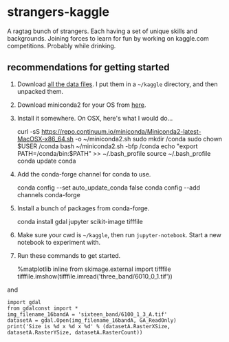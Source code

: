 # strangers-kaggle
A ragtag bunch of strangers. Each having a set of unique skills and backgrounds. Joining forces to learn for fun by working on kaggle.com competitions. Probably while drinking.


## recommendations for getting started

1. Download [all the data files](https://www.kaggle.com/c/dstl-satellite-imagery-feature-detection/data).
   I put them in a `~/kaggle` directory, and then unpacked them.

2. Download miniconda2 for your OS from [here](http://conda.pydata.org/miniconda.html).
3. Install it somewhere.  On OSX, here's what I would do...

    curl -sS https://repo.continuum.io/miniconda/Miniconda2-latest-MacOSX-x86_64.sh -o ~/miniconda2.sh
    sudo mkdir /conda
    sudo chown $USER /conda
    bash ~/miniconda2.sh -bfp /conda
    echo "export PATH=/conda/bin:$PATH" >> ~/.bash_profile
    source ~/.bash_profile
    conda update conda

4. Add the conda-forge channel for conda to use.

    conda config --set auto_update_conda false
    conda config --add channels conda-forge

5. Install a bunch of packages from conda-forge.

    conda install gdal jupyter scikit-image tifffile

6. Make sure your cwd is `~/kaggle`, then run `jupyter-notebook`.
   Start a new notebook to experiment with.

7. Run these commands to get started.

    %matplotlib inline
    from skimage.external import tifffile
    tifffile.imshow(tifffile.imread('three_band/6010_0_1.tif'))

and

    import gdal
    from gdalconst import *
    img_filename_16bandA = 'sixteen_band/6100_1_3_A.tif'
    datasetA = gdal.Open(img_filename_16bandA, GA_ReadOnly)
    print('Size is %d x %d x %d' % (datasetA.RasterXSize, datasetA.RasterYSize, datasetA.RasterCount))
